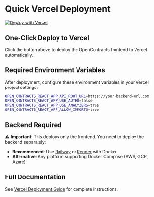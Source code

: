 # Quick Vercel Deployment

[![Deploy with Vercel](https://vercel.com/button)](https://vercel.com/new/clone?repository-url=https://github.com/ma-serra/OpenContracts&project-name=opencontracts&repository-name=OpenContracts)

## One-Click Deploy to Vercel

Click the button above to deploy the OpenContracts frontend to Vercel automatically.

## Required Environment Variables

After deployment, configure these environment variables in your Vercel project settings:

```bash
OPEN_CONTRACTS_REACT_APP_API_ROOT_URL=https://your-backend-url.com
OPEN_CONTRACTS_REACT_APP_USE_AUTH0=false
OPEN_CONTRACTS_REACT_APP_USE_ANALYZERS=true
OPEN_CONTRACTS_REACT_APP_ALLOW_IMPORTS=true
```

## Backend Required

⚠️ **Important**: This deploys only the frontend. You need to deploy the backend separately:

- **Recommended**: Use [Railway](https://railway.app) or [Render](https://render.com) with Docker
- **Alternative**: Any platform supporting Docker Compose (AWS, GCP, Azure)

## Full Documentation

See [Vercel Deployment Guide](docs/deployment/vercel-deployment.md) for complete instructions.
